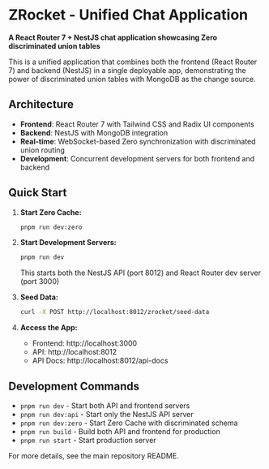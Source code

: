 # ZRocket - Unified Chat Application

**A React Router 7 + NestJS chat application showcasing Zero discriminated union tables**

This is a unified application that combines both the frontend (React Router 7) and backend (NestJS) in a single deployable app, demonstrating the power of discriminated union tables with MongoDB as the change source.

## Architecture

- **Frontend**: React Router 7 with Tailwind CSS and Radix UI components
- **Backend**: NestJS with MongoDB integration
- **Real-time**: WebSocket-based Zero synchronization with discriminated union routing
- **Development**: Concurrent development servers for both frontend and backend

## Quick Start

1. **Start Zero Cache:**
   ```bash
   pnpm run dev:zero
   ```

2. **Start Development Servers:**
   ```bash
   pnpm run dev
   ```
   This starts both the NestJS API (port 8012) and React Router dev server (port 3000)

3. **Seed Data:**
   ```bash
   curl -X POST http://localhost:8012/zrocket/seed-data
   ```

4. **Access the App:**
   - Frontend: http://localhost:3000
   - API: http://localhost:8012
   - API Docs: http://localhost:8012/api-docs

## Development Commands

- `pnpm run dev` - Start both API and frontend servers
- `pnpm run dev:api` - Start only the NestJS API server
- `pnpm run dev:zero` - Start Zero Cache with discriminated schema
- `pnpm run build` - Build both API and frontend for production
- `pnpm run start` - Start production server

For more details, see the main repository README.